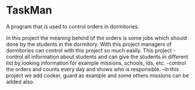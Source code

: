 # TaskMan
A program that is used to control orders in dormitories.

In this project the meaning behind of the orders is some jobs which should done by the students in the dormitory. 
With this project managers of dormitories can control with this project so much easily.
This project
-control all information about students and can give the students in different list by looking information for example missions, schools, ids, etc.
-control the orders and counts every day and shows who is responsible.
-in this project we add cooker, guard as example and some others missions can be added also.

